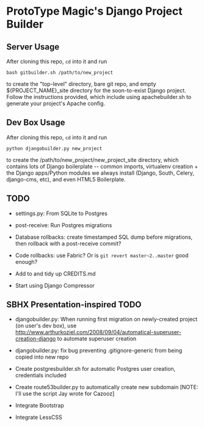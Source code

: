 ProtoType Magic's Django Project Builder
========================================

## Server Usage

After cloning this repo, `cd` into it and run

    bash gitbuilder.sh /path/to/new_project

to create the "top-level" directory, bare git repo, and empty
${PROJECT_NAME}_site directory for the soon-to-exist Django project.
Follow the instructions provided, which include using apachebuilder.sh
to generate your project's Apache config.


## Dev Box Usage

After cloning this repo, `cd` into it and run

    python djangobuilder.py new_project

to create the /path/to/new_project/new_project_site directory, which
contains lots of Django boilerplate -- common imports, virtualenv
creation + the Django apps/Python modules we always install (Django,
South, Celery, django-cms, etc), and even HTML5 Boilerplate.


## TODO

* settings.py: From SQLite to Postgres

* post-receive: Run Postgres migrations

* Database rollbacks: create timestamped SQL dump before migrations, then rollback with a post-receive commit?

* Code rollbacks: use Fabric? Or is `git revert master~2..master` good enough?

* Add to and tidy up CREDITS.md

* Start using Django Compressor

## SBHX Presentation-inspired TODO

* djangobuilder.py: When running first migration on newly-created project (on user's dev box), use http://www.arthurkoziel.com/2008/09/04/automatical-superuser-creation-django to automate superuser creation

* djangobuilder.py: fix bug preventing .gitignore-generic from being copied into new repo

* Create postgresbuilder.sh for automatic Postgres user creation, credentials included

* Create route53builder.py to automatically create new subdomain [NOTE: I'll use the script Jay wrote for Cazooz]

* Integrate Bootstrap

* Integrate LessCSS
